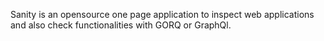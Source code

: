 Sanity is an opensource one page application to inspect web applications and also check functionalities with GORQ or GraphQl.
